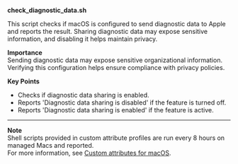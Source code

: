 **check_diagnostic_data.sh**

This script checks if macOS is configured to send diagnostic data to Apple and reports the result. Sharing diagnostic data may expose sensitive information, and disabling it helps maintain privacy.

**Importance**  
Sending diagnostic data may expose sensitive organizational information. Verifying this configuration helps ensure compliance with privacy policies.

**Key Points**  
- Checks if diagnostic data sharing is enabled.  
- Reports 'Diagnostic data sharing is disabled' if the feature is turned off.  
- Reports 'Diagnostic data sharing is enabled' if the feature is active.

---

**Note**  
Shell scripts provided in custom attribute profiles are run every 8 hours on managed Macs and reported.  
For more information, see [Custom attributes for macOS](https://learn.microsoft.com/en-us/mem/intune/apps/macos-shell-scripts#custom-attributes-for-macos).
